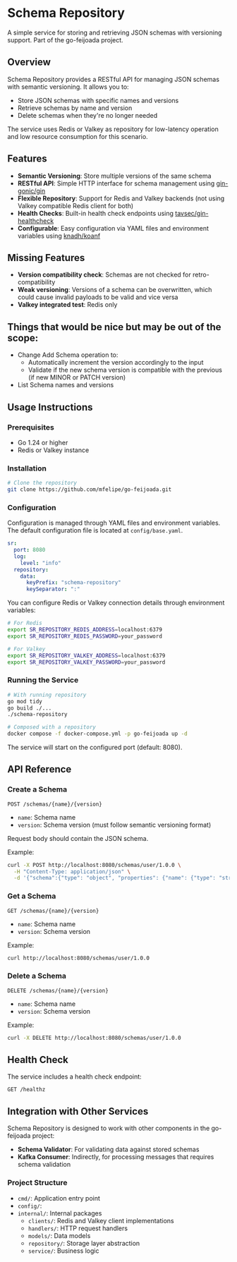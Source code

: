 # Schema Repository

A simple service for storing and retrieving JSON schemas with versioning support. Part of the go-feijoada project.

## Overview

Schema Repository provides a RESTful API for managing JSON schemas with semantic versioning. It allows you to:

- Store JSON schemas with specific names and versions
- Retrieve schemas by name and version
- Delete schemas when they're no longer needed

The service uses Redis or Valkey as repository for low-latency operation and low resource consumption for this scenario.

## Features

- **Semantic Versioning**: Store multiple versions of the same schema
- **RESTful API**: Simple HTTP interface for schema management using [gin-gonic/gin](https://github.com/gin-gonic/gin)
- **Flexible Repository**: Support for Redis and Valkey backends (not using Valkey compatible Redis client for both)
- **Health Checks**: Built-in health check endpoints
  using [tavsec/gin-healthcheck](https://github.com/tavsec/gin-healthcheck)
- **Configurable**: Easy configuration via YAML files and environment variables
  using [knadh/koanf](https://github.com/knadh/koanf)

## Missing Features

- **Version compatibility check**: Schemas are not checked for retro-compatibility
- **Weak versioning**: Versions of a schema can be overwritten, which could cause invalid payloads to be valid and vice
  versa
- **Valkey integrated test**: Redis only

## Things that would be nice but may be out of the scope:

- Change Add Schema operation to:
  - Automatically increment the version accordingly to the input
  - Validate if the new schema version is compatible with the previous (if new MINOR or PATCH version)
- List Schema names and versions

## Usage Instructions
### Prerequisites
- Go 1.24 or higher
- Redis or Valkey instance

### Installation

```bash
# Clone the repository
git clone https://github.com/mfelipe/go-feijoada.git
```

### Configuration

Configuration is managed through YAML files and environment variables. The default configuration file is located at
`config/base.yaml`.

```yaml
sr:
  port: 8080
  log:
    level: "info"
  repository:
    data:
      keyPrefix: "schema-repository"
      keySeparator: ":"
```

You can configure Redis or Valkey connection details through environment variables:

```bash
# For Redis
export SR_REPOSITORY_REDIS_ADDRESS=localhost:6379
export SR_REPOSITORY_REDIS_PASSWORD=your_password

# For Valkey
export SR_REPOSITORY_VALKEY_ADDRESS=localhost:6379
export SR_REPOSITORY_VALKEY_PASSWORD=your_password
```

### Running the Service

```bash
# With running repository
go mod tidy
go build ./...
./schema-repository

# Composed with a repository
docker compose -f docker-compose.yml -p go-feijoada up -d
```

The service will start on the configured port (default: 8080).

## API Reference

### Create a Schema

```
POST /schemas/{name}/{version}
```

- `name`: Schema name
- `version`: Schema version (must follow semantic versioning format)

Request body should contain the JSON schema.

Example:

```bash
curl -X POST http://localhost:8080/schemas/user/1.0.0 \
  -H "Content-Type: application/json" \
  -d '{"schema":{"type": "object", "properties": {"name": {"type": "string"}}}}'
```

### Get a Schema

```
GET /schemas/{name}/{version}
```

- `name`: Schema name
- `version`: Schema version

Example:

```bash
curl http://localhost:8080/schemas/user/1.0.0
```

### Delete a Schema

```
DELETE /schemas/{name}/{version}
```

- `name`: Schema name
- `version`: Schema version

Example:

```bash
curl -X DELETE http://localhost:8080/schemas/user/1.0.0
```

## Health Check

The service includes a health check endpoint:

```
GET /healthz
```

## Integration with Other Services

Schema Repository is designed to work with other components in the go-feijoada project:

- **Schema Validator**: For validating data against stored schemas
- **Kafka Consumer**: Indirectly, for processing messages that requires schema validation

### Project Structure

- `cmd/`: Application entry point
- `config/`:
- `internal/`: Internal packages
    - `clients/`: Redis and Valkey client implementations
    - `handlers/`: HTTP request handlers
    - `models/`: Data models
    - `repository/`: Storage layer abstraction
    - `service/`: Business logic
